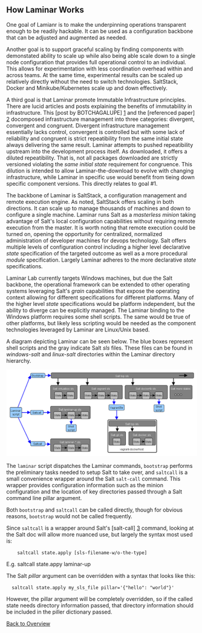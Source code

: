 

## How Laminar Works

One goal of Lamianr is to make the underpinning operations transparent enough to be readily hackable. It can be used as a configuration backbone that can be adjusted and augmented as needed.

Another goal is to support graceful scaling by finding components with demonstated ability to scale up while also being able scale down to a single node configuration that provides full operational control to an individual.  This allows for experimentation with less coordination overhead within and across teams.  At the same time, experimental results can be scaled up relatively directly without the need to switch technologies.   SaltStack, Docker and Minikube/Kubernetes scale up and down effectively.  

A third goal is that Laminar promote Immutable Infrastructure principles. There are lucid articles and posts explaining the benefits of immutability in infrastructure.  This [post by BOTCHAGALUPE] [1] and the [referenced paper] [2] docomposed infrastructure management into three categories: divergent, convergent and congruent. Divergent infrastructure management essentially lacks control, convergent is controlled but with some lack of reliability and congruent is strict repeatibility from the same initial state always delivering the same result.  Laminar attempts to pushed repeatibility upstream into the development process itself.  As downloaded, it offers a diluted repeatibility.  That is, not all packages downloaded are strictly versioned violating the *same initial state* requirement for congruence.  This dilution is intended to allow Laminar-the-download to evolve with changing infrastructure, while Laminar in specific use would benefit from tieing down specific component versions. This directly relates to goal #1.

The backbone of Laminar is SaltStack, a configuration management and remote execution engine. As noted, SaltStack offers scaling in both directions.  It can scale up to manage thousands of machines and down to configure a single machine.  Laminar runs Salt as a *masterless minion* taking advantage of Salt's local configuration capabilities without requiring remote execution from the master.  It is worth noting that remote execution could be turned on, opening the opportunity for centralized, normalized administration of developer machines for devops technology.  Salt offers multiple levels of configuration control including a higher level declarative *state* specification of the targeted outcome as well as a more procedural *module* specification.  Largely Laminar adheres to the more declarative *state* specifications.

Laminar Lab currently targets Windows machines, but due the Salt backbone, the operational framework can be extended to other operating systems leveraging Salt's *grain* capabilities that expose the operating context allowing for different specifications for different platforms. Many of the higher level *state* specifications would be platform independent, but the ability to diverge can be explicitly managed.  The Laminar binding to the Windows platform requires some shell scripts.  The same would be true of other platforms, but likely less scripting would be needed as the component technologies leveraged by Laminar are Linux/Unix based.

A diagram depicting Laminar can be seen below.  The blue boxes represent shell scripts and the gray indicate Salt *sls* files. These files can be found in *windows-salt* and *linux-salt* directories within the Laminar directory hierarchy.

![Salt Backbone](images/salt-super-struct.png)

The `laminar` script dispatches the Laminar commands, `bootstrap` performs the preliminary tasks needed to setup Salt to take over, and `saltcall` is a small convenience wrapper around the Salt `salt-call` command.  This wrapper provides configuration information such as the minion configuration and the location of key directories passed through a Salt command line pillar argument.

Both `bootstrap` and `saltcall` can be called directly, though for obvious reasons,  `bootstrap` would not be called frequently.

Since `saltcall` is a wrapper around Salt's [salt-call] [3] command, looking at the Salt doc will allow more nuanced use, but largely the syntax most used is:

```
    saltcall state.apply [sls-filename-w/o-the-type]   
```
E.g. saltcall state.appy laminar-up

The Salt *pillar* argument can be overridden with a syntax that looks like this:

```
  saltcall state.apply my_sls_file pillar='{"hello": "world"}'
```
However, the pillar argument will be completely overridden, so if the called state needs directory information passed, that directory information should be included in the piller dictionary passed.

  [1]: https://theagileadmin.com/tag/immutable-infrastructure/   "Immutable Delivery"
  [2]: http://www.infrastructures.org/papers/turing/turing.html  "Why Order Matters: Turing Equivalence in Automated Systems Administration"
  [3]: https://docs.saltstack.com/en/latest/ref/cli/salt-call.html "Salt-Call Documentation"





[Back to Overview](index.md)
